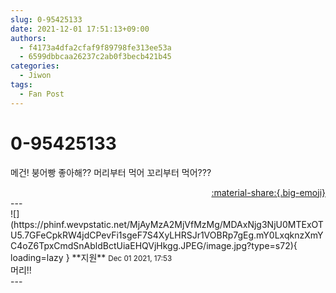 ```yaml
---
slug: 0-95425133
date: 2021-12-01 17:51:13+09:00
authors:
  - f4173a4dfa2cfaf9f89798fe313ee53a
  - 6599dbbcaa26237c2ab0f3becb421b45
categories:
  - Jiwon
tags:
  - Fan Post
---
```


# 0-95425133

<div class="post-container" markdown="1">
<div class="content-container md-sidebar__scrollwrap" markdown="1">

메건! 붕어빵 좋아해?? 머리부터 먹어 꼬리부터 먹어???

</div>
</div>

<div style="text-align: right;" markdown="1">
<a href="https://weverse.io/fromis9/fanpost/0-95425133" style="text-align: right;">:material-share:{.big-emoji}</a>
</div>
---

<div class="comments-container md-sidebar__scrollwrap" markdown="1">
<div class="comment" markdown="1">
<div class='id-container' markdown="1">
![](https://phinf.wevpstatic.net/MjAyMzA2MjVfMzMg/MDAxNjg3NjU0MTExOTU5.7GFeCpkRW4jdCPevFi1sgeF7S4XyLHRSJr1VOBRp7gEg.mY0LxqknzXmYC4oZ6TpxCmdSnAbldBctUiaEHQVjHkgg.JPEG/image.jpg?type=s72){ loading=lazy }
**<span class="artist">지원</span>** <small>Dec 01 2021, 17:53</small><br>
</div>
<div class='comment-body' markdown="1">
머리!!
</div>
</div>
</div>
---
